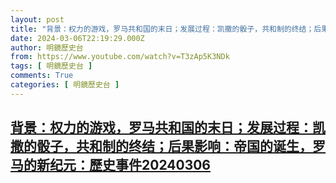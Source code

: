 ```yaml
---
layout: post
title: "背景：权力的游戏，罗马共和国的末日；发展过程：凯撒的骰子，共和制的终结；后果影响：帝国的诞生，罗马的新纪元：歷史事件20240306"
date: 2024-03-06T22:19:29.000Z
author: 明鏡歷史台
from: https://www.youtube.com/watch?v=T3zAp5K3NDk
tags: [ 明鏡歷史台 ]
comments: True
categories: [ 明鏡歷史台 ]
---
```

<!--1709763569000-->
[背景：权力的游戏，罗马共和国的末日；发展过程：凯撒的骰子，共和制的终结；后果影响：帝国的诞生，罗马的新纪元：歷史事件20240306](https://www.youtube.com/watch?v=T3zAp5K3NDk)
------

<div>

</div>
